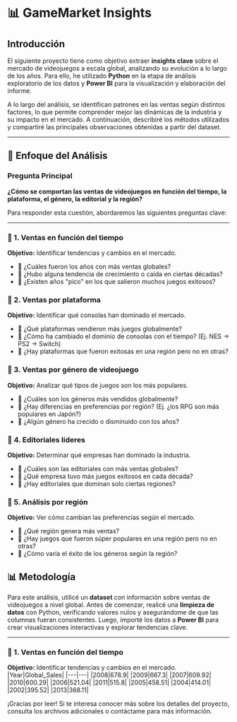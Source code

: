 # 📊 GameMarket Insights

## Introducción

El siguiente proyecto tiene como objetivo extraer **insights clave** sobre el mercado de videojuegos a escala global, analizando su evolución a lo largo de los años. Para ello, he utilizado **Python** en la etapa de análisis exploratorio de los datos y **Power BI** para la visualización y elaboración del informe.

A lo largo del análisis, se identifican patrones en las ventas según distintos factores, lo que permite comprender mejor las dinámicas de la industria y su impacto en el mercado. A continuación, describiré los métodos utilizados y compartiré las principales observaciones obtenidas a partir del dataset.

---

## 🎯 Enfoque del Análisis

### Pregunta Principal
**¿Cómo se comportan las ventas de videojuegos en función del tiempo, la plataforma, el género, la editorial y la región?**

Para responder esta cuestión, abordaremos las siguientes preguntas clave:

---

### 📌 1. Ventas en función del tiempo
**Objetivo:** Identificar tendencias y cambios en el mercado.

- 🔹 ¿Cuáles fueron los años con más ventas globales?
- 🔹 ¿Hubo alguna tendencia de crecimiento o caída en ciertas décadas?
- 🔹 ¿Existen años "pico" en los que salieron muchos juegos exitosos?



### 📌 2. Ventas por plataforma
**Objetivo:** Identificar qué consolas han dominado el mercado.

- 🔹 ¿Qué plataformas vendieron más juegos globalmente?
- 🔹 ¿Cómo ha cambiado el dominio de consolas con el tiempo? (Ej. NES → PS2 → Switch)
- 🔹 ¿Hay plataformas que fueron exitosas en una región pero no en otras?



### 📌 3. Ventas por género de videojuego
**Objetivo:** Analizar qué tipos de juegos son los más populares.

- 🔹 ¿Cuáles son los géneros más vendidos globalmente?
- 🔹 ¿Hay diferencias en preferencias por región? (Ej. ¿los RPG son más populares en Japón?)
- 🔹 ¿Algún género ha crecido o disminuido con los años?



### 📌 4. Editoriales líderes
**Objetivo:** Determinar qué empresas han dominado la industria.

- 🔹 ¿Cuáles son las editoriales con más ventas globales?
- 🔹 ¿Qué empresa tuvo más juegos exitosos en cada década?
- 🔹 ¿Hay editoriales que dominan solo ciertas regiones?



### 📌 5. Análisis por región
**Objetivo:** Ver cómo cambian las preferencias según el mercado.

- 🔹 ¿Qué región genera más ventas?
- 🔹 ¿Hay juegos que fueron súper populares en una región pero no en otras?
- 🔹 ¿Cómo varía el éxito de los géneros según la región?



## 📊 Metodología

Para este análisis, utilicé un **dataset** con información sobre ventas de videojuegos a nivel global. Antes de comenzar, realicé una **limpieza de datos** con Python, verificando valores nulos y asegurándome de que las columnas fueran consistentes. Luego, importé los datos a **Power BI** para crear visualizaciones interactivas y explorar tendencias clave.

---
### 📌 1. Ventas en función del tiempo
**Objetivo:** Identificar tendencias y cambios en el mercado.
|Year|Global\_Sales|
|---|---|
|2008|678\.9|
|2009|667\.3|
|2007|609\.92|
|2010|600\.29|
|2006|521\.04|
|2011|515\.8|
|2005|458\.51|
|2004|414\.01|
|2002|395\.52|
|2013|368\.11|



¡Gracias por leer! Si te interesa conocer más sobre los detalles del proyecto, consulta los archivos adicionales o contáctame para más información.

